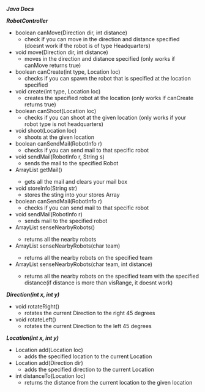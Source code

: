 <b><i>Java Docs</i></b>

<b><i>RobotController</i></b>
<ul> 
  <li>boolean canMove(Direction dir, int distance)
      <ul>
          <li>check if you can move in the direction and distance specified (doesnt work if the robot is of type Headquarters)</li>
      </ul>
  </li>
  <li>void move(Direction dir, int distance)
      <ul>
          <li>moves in the direction and distance specified (only works if canMove returns true)</li>
      </ul>
  </li>
  <li>boolean canCreate(int type, Location loc)
      <ul>
          <li>checks if you can spawn the robot that is specified at the location specified</li>
      </ul>
  </li>
  <li>void create(int type, Location loc)
      <ul>
          <li>creates the specified robot at the location (only works if canCreate returns true)</li>
      </ul>
  </li>
  <li>boolean canShoot(Location loc)
      <ul>
          <li>checks if you can shoot at the given location (only works if your robot type is not headquarters)</li>
      </ul>
  </li>
  <li>void shoot(Location loc)
      <ul>
          <li>shoots at the given location</li>
      </ul>
  </li>
  <li>boolean canSendMail(RobotInfo r)
      <ul>
          <li>checks if you can send mail to that specific robot</li>
      </ul>
  </li>
  <li>void sendMail(RobotInfo r, String s)
      <ul>
          <li>sends the mail to the specified Robot</li>
      </ul>
  </li>
  <li>ArrayList<Mail> getMail()
      <ul>
          <li>gets all the mail and clears your mail box</li>
      </ul>
  </li>
  <li>void storeInfo(String str)
      <ul>
          <li>stores the sting into your stores Array</li>
      </ul>
  </li>
  <li>boolean canSendMail(RobotInfo r)
      <ul>
          <li>checks if you can send mail to that specific robot</li>
      </ul>
  </li>
  <li>void sendMail(RobotInfo r)
      <ul>
          <li>sends mail to the specified robot</li>
      </ul>
  </li>
  <li>ArrayList<RobotInfo> senseNearbyRobots()
      <ul>
          <li>returns all the nearby robots</li>
      </ul>
  </li>
  <li>ArrayList<RobotInfo> senseNearbyRobots(char team)
      <ul>
          <li>returns all the nearby robots on the specified team</li>
      </ul>
  </li>
  <li>ArrayList<RobotInfo> senseNearbyRobots(char team, int distance)
      <ul>
          <li>returns all the nearby robots on the specified team with the specified distance(if distance is more than visRange, it doesnt work)</li>
      </ul>
  </li>
</ul>

<b><i>Direction(int x, int y)</i></b>
<ul>
  <li>void rotateRight()
      <ul>
          <li>rotates the current Direction to the right 45 degrees</li>
      </ul>
  </li>
  <li>void rotateLeft()
      <ul>
          <li>rotates the current Direction to the left 45 degrees</li>
      </ul>
  </li>
</ul>

<b><i>Location(int x, int y)</i></b>
<ul>
  <li>Location add(Location loc)
      <ul>
          <li>adds the specified location to the current Location</li>
      </ul>
  </li>
  <li>Location add(Direction dir)
      <ul>
          <li>adds the specified direction to the current Location</li>
      </ul>
  </li>
  <li>int distanceTo(Location loc)
      <ul>
          <li>returns the distance from the current location to the given location</li>
      </ul>
  </li>
</ul>

